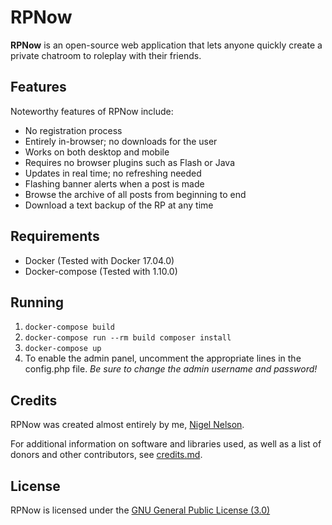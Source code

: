 # RPNow
**RPNow** is an open-source web application that lets anyone quickly create a private chatroom to roleplay with their friends.

## Features
Noteworthy features of RPNow include:
* No registration process
* Entirely in-browser; no downloads for the user
* Works on both desktop and mobile
* Requires no browser plugins such as Flash or Java
* Updates in real time; no refreshing needed
* Flashing banner alerts when a post is made
* Browse the archive of all posts from beginning to end
* Download a text backup of the RP at any time

## Requirements
* Docker (Tested with Docker 17.04.0)
* Docker-compose (Tested with 1.10.0)

## Running
1.  `docker-compose build`
2.  `docker-compose run --rm build composer install`
3.  `docker-compose up`
4.  To enable the admin panel, uncomment the appropriate lines in the config.php file. _Be sure to change the admin username and password!_

## Credits
RPNow was created almost entirely by me, [Nigel Nelson](http://nigelnelson.me).

For additional information on software and libraries used, as well as a list of donors and other contributors, see [credits.md](CREDITS.MD).

## License
RPNow is licensed under the [GNU General Public License (3.0)](LICENSE)
